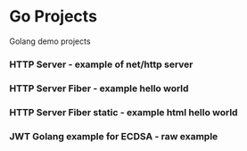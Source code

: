 # Go Projects
Golang demo projects

### HTTP Server - example of net/http server
### HTTP Server Fiber - example hello world
### HTTP Server Fiber static - example html hello world
### JWT Golang example for ECDSA - raw example

